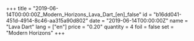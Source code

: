 +++
title = "2019-06-14T00:00:00Z_Modern_Horizons_Lava_Dart_[en]_false"
id = "b16dd041-451d-4914-8c46-aa315a90d802"
date = "2019-06-14T00:00:00Z"
name = "Lava Dart"
lang = ["en"]
price = "0.20"
quantity = 4
foil = false
set = "Modern Horizons"
+++
